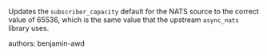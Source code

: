 Updates the `subscriber_capacity` default for the NATS source to the correct value of 65536, which is the same value that the upstream `async_nats` library uses.

authors: benjamin-awd

